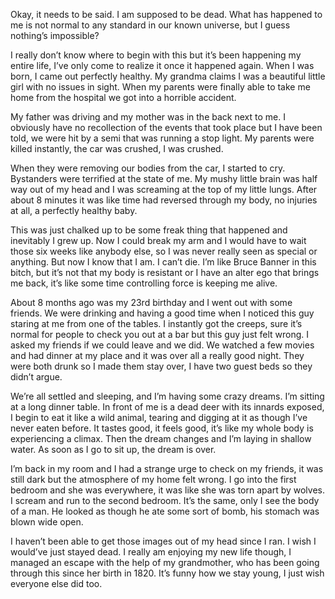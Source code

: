Okay, it needs to be said. I am supposed to be dead. What has happened to me is not normal to any standard in our known universe, but I guess nothing’s impossible? 

I really don’t know where to begin with this but it’s been happening my entire life, I’ve only come to realize it once it happened again. 
When I was born, I came out perfectly healthy. My grandma claims I was a beautiful little girl with no issues in sight. When my parents were finally able to take me home from the hospital we got into a horrible accident. 

My father was driving and my mother was in the back next to me. I obviously have no recollection of the events that took place but I have been told, we were hit by a semi that was running a stop light. My parents were killed instantly, the car was crushed, I was crushed. 

When they were removing our bodies from the car, I started to cry. Bystanders were terrified at the state of me. My mushy little brain was half way out of my head and I was screaming at the top of my little lungs. After about 8 minutes it was like time had reversed through my body, no injuries at all, a perfectly healthy baby. 

This was just chalked up to be some freak thing that happened and inevitably I grew up. Now I could break my arm and I would have to wait those six weeks like anybody else, so I was never really seen as special or anything. But now I know that I am. I can’t die. I’m like Bruce Banner in this bitch, but it’s not that my body is resistant or I have an alter ego that brings me back, it’s like some time controlling force is keeping me alive. 

About 8 months ago was my 23rd birthday and I went out with some friends. We were drinking and having a good time when I noticed this guy staring at me from one of the tables. I instantly got the creeps, sure it’s normal for people to check you out at a bar but this guy just felt wrong. I asked my friends if we could leave and we did. We watched a few movies and had dinner at my place and it was over all a really good night. They were both drunk so I made them stay over, I have two guest beds so they didn’t argue. 

We’re all settled and sleeping, and I’m having some crazy dreams. I’m sitting at a long dinner table. In front of me is a dead deer with its innards exposed, I begin to eat it like a wild animal, tearing and digging at it as though I’ve never eaten before. It tastes good, it feels good, it’s like my whole body is experiencing a climax. Then the dream changes and I’m laying in shallow water. As soon as I go to sit up, the dream is over. 

I’m back in my room and I had a strange urge to check on my friends, it was still dark but the atmosphere of my home felt wrong. I go into the first bedroom and she was everywhere, it was like she was torn apart by wolves. I scream and run to the second bedroom. It’s the same, only I see the body of a man. He looked as though he ate some sort of bomb, his stomach was blown wide open. 

I haven’t been able to get those images out of my head since I ran. I wish I would’ve just stayed dead. I really am enjoying my new life though, I managed an escape with the help of my grandmother, who has been going through this since her birth in 1820. It’s funny how we stay young, I just wish everyone else did too.